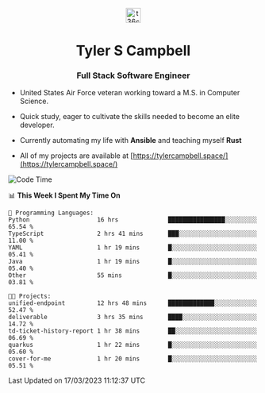 <p align="center">
<a href="https://www.linkedin.com/in/t36campbell" target="blank"><img align="center" src="https://ik.imagekit.io/t36campbell/Portfolio/linkedin.png.original_m8bbGgPh6.png" alt="t36campbell" height="30" width="30" /></a>
</p>
<h1 align="center">Tyler S Campbell</h1>
<h3 align="center">Full Stack Software Engineer</h3>

* United States Air Force veteran working toward a M.S. in Computer Science.

* Quick study, eager to cultivate the skills needed to become an elite developer.

* Currently automating my life with **Ansible** and teaching myself **Rust**

* All of my projects are available at [https://tylercampbell.space/](https://tylercampbell.space/)

<!--START_SECTION:waka-->
![Code Time](http://img.shields.io/badge/Code%20Time-2%2C281%20hrs%2033%20mins-blue)

📊 **This Week I Spent My Time On** 

```text
💬 Programming Languages: 
Python                   16 hrs              ████████████████░░░░░░░░░   65.54 % 
TypeScript               2 hrs 41 mins       ███░░░░░░░░░░░░░░░░░░░░░░   11.00 % 
YAML                     1 hr 19 mins        █░░░░░░░░░░░░░░░░░░░░░░░░   05.41 % 
Java                     1 hr 19 mins        █░░░░░░░░░░░░░░░░░░░░░░░░   05.40 % 
Other                    55 mins             █░░░░░░░░░░░░░░░░░░░░░░░░   03.81 % 

🐱‍💻 Projects: 
unified-endpoint         12 hrs 48 mins      █████████████░░░░░░░░░░░░   52.47 % 
deliverable              3 hrs 35 mins       ████░░░░░░░░░░░░░░░░░░░░░   14.72 % 
td-ticket-history-report 1 hr 38 mins        ██░░░░░░░░░░░░░░░░░░░░░░░   06.69 % 
quarkus                  1 hr 22 mins        █░░░░░░░░░░░░░░░░░░░░░░░░   05.60 % 
cover-for-me             1 hr 20 mins        █░░░░░░░░░░░░░░░░░░░░░░░░   05.51 % 
```


 Last Updated on 17/03/2023 11:12:37 UTC
<!--END_SECTION:waka-->
